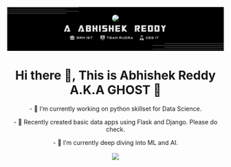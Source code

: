 <div style="background-color: black;" align = "center">
    <img src="images\bars_top.png">
    <img src="images\ghost.gif" style="border-radius: 50%;align: center; heigh: 200px; width: 200px;">
    <img src="images\name.png">
    <img src="images\bars_bottom.png">
</div>

<h1 align="center"> Hi there 👋, This is Abhishek Reddy A.K.A GHOST 👻</h1>

<p align="center">
- 🔭 I’m currently working on python skillset for Data Science.
</p>
<p align="center">
- 😬 Recently created basic data apps using Flask and Django. Please do check.
</p>
<p align="center">
- 🌱 I’m currently deep diving into ML and AI.
</p>

<p align="center"> <img align="center" src = "https://github-readme-stats.vercel.app/api?username=AAbhishekReddy&show_icons=true&theme=algolia"> </p>
